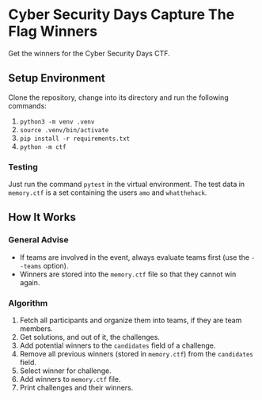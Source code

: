 # Cyber Security Days Capture The Flag Winners

Get the winners for the Cyber Security Days CTF.

## Setup Environment

Clone the repository, change into its directory and run the following commands:

1. `python3 -m venv .venv`
2. `source .venv/bin/activate`
3. `pip install -r requirements.txt`
4. `python -m ctf`

### Testing

Just run the command `pytest` in the virtual environment. The test data in `memory.ctf` is a set containing the users `amo` and `whatthehack`.

## How It Works

### General Advise

- If teams are involved in the event, always evaluate teams first (use the `--teams` option).
- Winners are stored into the `memory.ctf` file so that they cannot win again.

### Algorithm

1. Fetch all participants and organize them into teams, if they are team members.
2. Get solutions, and out of it, the challenges.
3. Add potential winners to the `candidates` field of a challenge.
4. Remove all previous winners (stored in `memory.ctf`) from the `candidates` field.
5. Select winner for challenge.
6. Add winners to `memory.ctf` file.
7. Print challenges and their winners.
